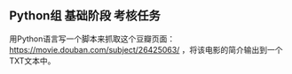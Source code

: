 ## Python组 基础阶段 考核任务
用Python语言写一个脚本来抓取这个豆瓣页面：https://movie.douban.com/subject/26425063/ ，将该电影的简介输出到一个TXT文本中。
